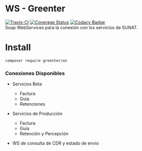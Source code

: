 # WS - Greenter

[![Travis-CI](https://img.shields.io/travis/giansalex/greenter-ws.svg?label=build&branch=master&style=flat-square)](https://travis-ci.org/giansalex/greenter-ws)
[![Coverage Status](https://img.shields.io/coveralls/giansalex/greenter-ws.svg?label=coveralls&style=flat-square&branch=master)](https://coveralls.io/github/giansalex/greenter-ws?branch=master)
[![Codacy Badge](https://api.codacy.com/project/badge/Grade/64cabd82882a461dbf82bdeb6accbc13)](https://www.codacy.com/app/giansalex/greenter-ws?utm_source=github.com&amp;utm_medium=referral&amp;utm_content=giansalex/greenter-ws&amp;utm_campaign=Badge_Grade)  
Soap WebServices para la conexión con los servicios de SUNAT.

# Install
```bash
composer require greenter/ws
```

### Conexiones Disponibles

* Servicios Beta
    - Factura
    - Guia
    - Retenciones
    
* Servicios de Producción
    - Factura
    - Guia
    - Retención y Percepción

* WS de consulta de CDR y estado de envio
